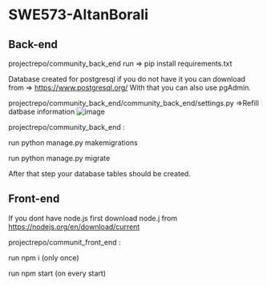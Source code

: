 # SWE573-AltanBorali

## Back-end

projectrepo/community_back_end run => pip install requirements.txt

Database created for postgresql if you do not have it you can download from => https://www.postgresql.org/
With that you can also use pgAdmin.

projectrepo/community_back_end/community_back_end/settings.py =>Refill datbase information
![image](https://github.com/altanborali16/SWE573-AltanBorali/assets/93518063/a75000e6-04dc-48ad-a5db-d653f266bdb3)

projectrepo/community_back_end :

run python manage.py makemigrations

run python manage.py migrate

After that step your database tables should be created.


## Front-end
If you dont have node.js first download node.j from https://nodejs.org/en/download/current

projectrepo/communit_front_end :

run npm i (only once)

run npm start (on every start)
